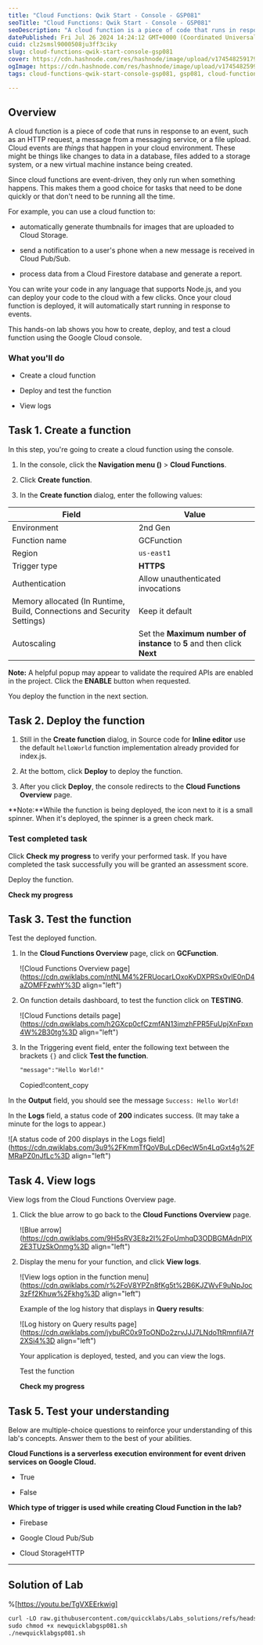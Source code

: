 ```yaml
---
title: "Cloud Functions: Qwik Start - Console - GSP081"
seoTitle: "Cloud Functions: Qwik Start - Console - GSP081"
seoDescription: "A cloud function is a piece of code that runs in response to an event, such as an HTTP request, a message from a messaging service, or a file upload. Cloud"
datePublished: Fri Jul 26 2024 14:24:12 GMT+0000 (Coordinated Universal Time)
cuid: clz2smsl9000508ju3ff3ciky
slug: cloud-functions-qwik-start-console-gsp081
cover: https://cdn.hashnode.com/res/hashnode/image/upload/v1745482591797/84b428af-1793-4e29-bb16-5570a927ed9c.png
ogImage: https://cdn.hashnode.com/res/hashnode/image/upload/v1745482599692/e792eb84-c168-47b5-9e11-208f66d74e7c.png
tags: cloud-functions-qwik-start-console-gsp081, gsp081, cloud-functions-qwik-start-console

---
```


## **Overview**

A cloud function is a piece of code that runs in response to an event, such as an HTTP request, a message from a messaging service, or a file upload. Cloud events are *things* that happen in your cloud environment. These might be things like changes to data in a database, files added to a storage system, or a new virtual machine instance being created.

Since cloud functions are event-driven, they only run when something happens. This makes them a good choice for tasks that need to be done quickly or that don't need to be running all the time.

For example, you can use a cloud function to:

* automatically generate thumbnails for images that are uploaded to Cloud Storage.
    
* send a notification to a user's phone when a new message is received in Cloud Pub/Sub.
    
* process data from a Cloud Firestore database and generate a report.
    

You can write your code in any language that supports Node.js, and you can deploy your code to the cloud with a few clicks. Once your cloud function is deployed, it will automatically start running in response to events.

This hands-on lab shows you how to create, deploy, and test a cloud function using the Google Cloud console.

### What you'll do

* Create a cloud function
    
* Deploy and test the function
    
* View logs
    

## **Task 1. Create a function**

In this step, you're going to create a cloud function using the console.

1. In the console, click the **Navigation menu ()** &gt; **Cloud Functions**.
    
2. Click **Create function**.
    
3. In the **Create function** dialog, enter the following values:
    

| **Field** | **Value** |
| --- | --- |
| Environment | 2nd Gen |
| Function name | GCFunction |
| Region | `us-east1` |
| Trigger type | **HTTPS** |
| Authentication | Allow unauthenticated invocations |
| Memory allocated (In Runtime, Build, Connections and Security Settings) | Keep it default |
| Autoscaling | Set the **Maximum number of instance** to **5** and then click **Next** |

**Note:** A helpful popup may appear to validate the required APIs are enabled in the project. Click the **ENABLE** button when requested.

You deploy the function in the next section.

## **Task 2. Deploy the function**

1. Still in the **Create function** dialog, in Source code for **Inline editor** use the default `helloWorld` function implementation already provided for index.js.
    
2. At the bottom, click **Deploy** to deploy the function.
    
3. After you click **Deploy**, the console redirects to the **Cloud Functions Overview** page.
    

\*\*Note:\*\*While the function is being deployed, the icon next to it is a small spinner. When it's deployed, the spinner is a green check mark.

### Test completed task

Click **Check my progress** to verify your performed task. If you have completed the task successfully you will be granted an assessment score.

Deploy the function.

**Check my progress**

## **Task 3. Test the function**

Test the deployed function.

1. In the **Cloud Functions Overview** page, click on **GCFunction**.
    
    ![Cloud Functions Overview page](https://cdn.qwiklabs.com/ntNLM4%2FRUocarLOxoKvDXPRSx0vIE0nD4aZOMFFzwhY%3D align="left")
    
2. On function details dashboard, to test the function click on **TESTING**.
    
    ![Cloud Functions details page](https://cdn.qwiklabs.com/h2GXcp0cfCzmfAN13imzhFPR5FuUpjXnFpxn4W%2B30tg%3D align="left")
    
3. In the Triggering event field, enter the following text between the brackets `{}` and click **Test the function**.
    
    ```apache
    "message":"Hello World!"
    ```
    
    Copied!content\_copy
    

In the **Output** field, you should see the message `Success: Hello World!`

In the **Logs** field, a status code of **200** indicates success. (It may take a minute for the logs to appear.)

![A status code of 200 displays in the Logs field](https://cdn.qwiklabs.com/3u9%2FKmmTfQoVBuLcD6ecW5n4LqGxt4g%2FMRaPZ0nJfLc%3D align="left")

## **Task 4. View logs**

View logs from the Cloud Functions Overview page.

1. Click the blue arrow to go back to the **Cloud Functions Overview** page.
    
    ![Blue arrow](https://cdn.qwiklabs.com/9H5sRV3E8z2I%2FoUmhqD3ODBGMAdnPlX2E3TUzSkOnmg%3D align="left")
    
2. Display the menu for your function, and click **View logs**.
    
    ![View logs option in the function menu](https://cdn.qwiklabs.com/r%2FoV8YPZn8fKg5t%2B6KJZWvF9uNpJoc3zFf2Khuw%2Fkhg%3D align="left")
    
    Example of the log history that displays in **Query results**:
    
    ![Log history on Query results page](https://cdn.qwiklabs.com/jybuRC0x9ToONDo2zrvJJJ7LNdoTtRmnfiIA7f2XSi4%3D align="left")
    
    Your application is deployed, tested, and you can view the logs.
    
    Test the function
    
    **Check my progress**
    

## **Task 5. Test your understanding**

Below are multiple-choice questions to reinforce your understanding of this lab's concepts. Answer them to the best of your abilities.

**Cloud Functions is a serverless execution environment for event driven services on Google Cloud.**

* True
    
* False
    

**Which type of trigger is used while creating Cloud Function in the lab?**

* Firebase
    
* Google Cloud Pub/Sub
    
* Cloud StorageHTTP
    

---

## Solution of Lab

%[https://youtu.be/TgVXEErkwig] 

```apache
curl -LO raw.githubusercontent.com/quiccklabs/Labs_solutions/refs/heads/master/Cloud%20Run%20Functions%20Qwik%20Start%20Console/newquicklabgsp081.sh
sudo chmod +x newquicklabgsp081.sh
./newquicklabgsp081.sh
```
